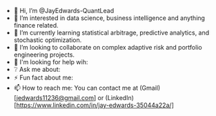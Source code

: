 - 👋 Hi, I’m @JayEdwards-QuantLead
- 👀 I’m interested in data science, business intelligence and anything finance related.
- 🌱 I’m currently learning statistical arbitrage, predictive analytics, and stochastic optimization.
- 💞️ I’m looking to collaborate on complex adaptive risk and portfolio engineering projects.
- 💬 I'm looking for help wih:
- ❔  Ask me about: 
- ⚡ Fun fact about me:
- 📫 How to reach me: You can contact me at (Gmail) [jedwards11236@gmail.com] or (LinkedIn) [https://www.linkedin.com/in/jay-edwards-35044a22a/]

<!---
JayEdwards-QuantLead/JayEdwards-QuantLead is a ✨ special ✨ repository because its `README.md` (this file) appears on your GitHub profile.
You can click the Preview link to take a look at your changes.
--->
